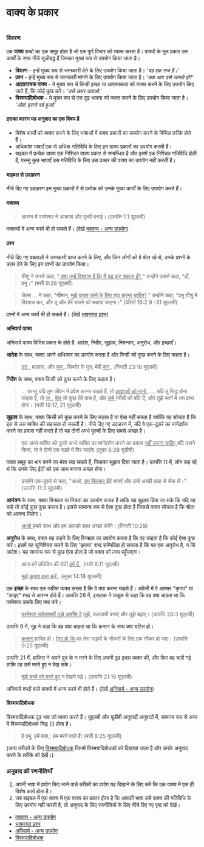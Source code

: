 # वाक्य के प्रकार

 #

### विवरण

एक **वाक्य** शब्दों का एक समूह होता है जो एक पूर्ण विचार को व्यक्त करता है। वाक्यों के मूल प्रकार उन कार्यों के साथ नीचे सूचीबद्ध हैं जिनका मुख्य रूप से उपयोग किया जाता है।

* **विवरण** - इन्हें मुख्य रूप से जानकारी देने के लिए उपयोग किया जाता है। '_यह एक सच है।_'
* **प्रश्न** - इन्हें मुख्य रूप से जानकारी मांगने के लिए उपयोग किया जाता है। '_क्या आप उसे जानते हो?_'
* **आज्ञावाचक वाक्य** - ये मुख्य रूप से किसी इच्छा या आवश्यकता को व्यक्त करने के लिए उपयोग किए जाते हैं, कि कोई कुछ करे। '_उसे ऊपर उठाओ._'
* **विस्मयादिबोधक** - ये मुख्य रूप से एक दृढ़ भावना को व्यक्त करने के लिए उपयोग किया जाता है। '_ओह! इससे दर्द हुआ!_'

#### इसका कारण यह अनुवाद का एक विषय है

* विशेष कार्यों को व्यक्त करने के लिए भाषाओं में वाक्य प्रकारों का उपयोग करने के विभिन्न तरीके होते हैं।
* अधिकांश भाषाएँ एक से अधिक गतिविधि के लिए इन वाक्य प्रकारों का उपयोग करती हैं।
* बाइबल में प्रत्येक वाक्य एक निश्चित वाक्य प्रकार से सम्बन्धित है और इसमें एक निश्चित गतिविधि होती है, परन्तु कुछ भाषाएँ उस गतिविधि के लिए उस प्रकार की वाक्य का उपयोग नहीं करतीं हैं।

#### बाइबल से उदाहरण

नीचे दिए गए उदाहरण इन मुख्य प्रकारों में से प्रत्येक को उनके मुख्य कार्यों के लिए उपयोग करते हैं।

#### वक्तव्य

> आरम्भ में परमेश्वर ने आकाश और पृथ्वी बनाई। (उत्पत्ति 1:1 यूएलबी) 

वक्तव्यों में अन्य कार्य भी हो सकते हैं। (देखें [वक्तव्य - अन्य उपयोग](../figs-declarative/01.md))

#### प्रश्न

नीचे दिए गए वक्ताओं ने जानकारी प्राप्त करने के लिए, और जिन लोगों को वे बोल रहे थे, उनके प्रश्नों के उत्तर देने के लिए इन प्रश्नों का उपयोग किया।

<blockquote> यीशु ने उनसे कहा, "<u> क्या तुम्हें विश्वास है कि मैं यह कर सकता हूँ? </u>" उन्होंने उससे कहा, "हाँ, प्रभु।" (मत्ती 9:28 यूएलबी) </blockquote>

<blockquote> जेलर ... ने कहा, "श्रीमान्, <u> मुझे बचाए जाने के लिए क्या करना चाहिए? </u>" उन्होंने कहा, "प्रभु यीशु में विश्वास कर, और तू और तेरे घराने को बचाया जाएगा।” (प्रेरितों 16:2 9 -31 यूएलबी) </blockquote>

प्रश्नों में अन्य कार्य भी हो सकते हैं। (देखें [भाषणगत प्रश्न](../figs-rquestion/01.md))

#### अनिवार्य वाक्य

अनिवार्य वाक्य विभिन्न प्रकार के होते हैं: आदेश, निर्देश, सुझाव, निमन्त्रण, अनुरोध, और इच्छाएँ।

**आदेश** के साथ, वक्ता अपने अधिकार का उपयोग करता है और किसी को कुछ करने के लिए कहता है।

> <u> उठ </u>, बालाक, और <u> सुन </u>. सिप्पोर के पुत्र, मेरी <u> सुन </u>. (गिनती 23:18 यूएलबी)

**निर्देश** के साथ, वक्ता किसी को कुछ करने के लिए कहता है।

> ... परन्तु यदि तुम जीवन में प्रवेश करना चाहते हैं, तो <u> आज्ञाओं को मानो </u>. ... यदि तू सिद्ध होना चाहता है, तो <u> जा </u>, <u> बेच </u> जो कुछ तेरे पास है, और <u> उसे </u> गरीबों को बाँट दें, और तुझे स्वर्ग में धन प्राप्त होगा। (मत्ती 19:17, 21 यूएलबी)

**सुझाव** के साथ, वक्ता किसी को कुछ करने के लिए कहता है या ऐसा नहीं करता है क्योंकि वह सोचता है कि इस से उस व्यक्ति की सहायता हो सकती है। नीचे दिए गए उदाहरण में, यदि वे एक-दूसरे का मार्गदर्शन करने का प्रयास नहीं करते हैं तो यह दोनों अन्धे पुरुषों के लिए सबसे अच्छा है।

> एक अन्धे व्यक्ति को दूसरे अन्धे व्यक्ति का मार्गदर्शन करने का प्रयास <u> नहीं करना चाहिए </u> यदि उसने किया, तो वे दोनों एक गड़हे में गिर जाएंगे! (लूका 6:39 यूडीबी)

वक्ता समूह का भाग बनने का मंशा रख सकते हैं, जिसका सुझाव दिया जाता है। उत्पत्ति 11 में, लोग कह रहे थे कि उनके लिए ईंटों को एक साथ बनाना अच्छा होगा।

> उन्होंने एक-दूसरे से कहा, "आओ, <u> हम मिलकर </u> ईंटें बनाएँ और उन्हें अच्छी तरह से सेंक लें।" (उत्पत्ति 11:3 यूएलबी)

**आमंत्रण** के साथ, वक्ता विनम्रता या मित्रता का उपयोग करता है ताकि यह सुझाव दिया जा सके कि यदि वह चाहे तो कोई कुछ कुछ करता है। इससे सामान्य रूप से ऐसा कुछ होता है जिससे वक्ता सोचता है कि श्रोता को आनन्द मिलेगा।

> <u> आओ </u> हमारे साथ और हम आपको साथ अच्छा करेंगे। (गिनती 10:29)

**अनुरोध** के साथ, वक्ता यह कहने के लिए विनम्रता का उपयोग करता है कि वह चाहता है कि कोई ऐसा कुछ करे। इसमें यह सुनिश्चित करने के लिए 'कृपया' शब्द सम्मिलित हो सकता है कि यह एक अनुरोध है, न कि आदेश। यह सामान्य रूप से कुछ ऐसा होता है जो वक्ता को लाभ पहुँचाएगा।

<blockquote> आज हमें प्रतिदिन की रोटी <u> हमें दें </u>. (मत्ती 6:11 यूएलबी) </blockquote>

<blockquote> मुझे<u> कृपया क्षमा करें </u>. (लूका 14:18 यूएलबी) </blockquote>

एक **इच्छा** के साथ एक व्यक्ति व्यक्त करता है कि वे क्या करना चाहते हैं। अंग्रेजी में वे अक्सर "कृप्या" या "आइए" शब्द से आरम्भ होते हैं। उत्पत्ति 28 में, इसहाक ने याकूब से कहा कि वह क्या चाहता था कि परमेश्वर उसके लिए क्या करे।

> <u> परमेश्वर सर्वसामर्थी तुझे आशीष दे</u> तुझे, फलदायी बनाए और तुझे बढ़ाए। (उत्पत्ति 28:3 यूएलबी)

उत्पत्ति 9 में, नूह ने कहा कि वह क्या चाहता था कि कनान के साथ क्या घटित हो। 

> <u> कनान </u> शापित हो। <u> ऐसा हो कि </u>वह तेरा भाइयों के नौकरों के लिए एक नौकर हो जाए। (उत्पत्ति 9:25 यूएलबी)

उत्पत्ति 21 में, हाजिरा ने अपने पुत्र के न मरने के लिए अपनी दृढ़ इच्छा व्यक्त की, और फिर वह चली गई ताकि वह उसे मरते हुए न देख सके।

> <u> मुझे बच्चे को मरते हुए </u> न देखने पड़े। (उत्पत्ति 21:16 यूएलबी)

अनिवार्य शब्दों वाले वाक्यों में अन्य कार्य भी होते हैं। (देखें [अनिवार्य - अन्य उपयोग](../figs-imperative/01.md))

#### विस्मयादिबोधक

विस्मयादिबोधक दृढ़ भाव को व्यक्त करते हैं। यूएलबी और यूडीबी अनुवादों अनुवादों में, सामान्य रूप से अन्त में विस्मयादिबोधक चिह्न (!) होता है।

> हे प्रभु, हमें बचा,; हम मरने वाले हैं! (मत्ती 8:25 यूएलबी)

(अन्य तरीकों के लिए [विस्मयादिबोधक](../figs-exclamations/01.md) जिनमें विस्मयादिबोधकों को दिखाया जाता है और उनके अनुवाद करने के तरीके को देखें।)

### अनुवाद की रणनीतियाँ

1. अपनी भाषा में प्रयोग किए जाने वाले तरीकों का प्रयोग यह दिखाने के लिए करें कि एक वाक्य में एक ही विशेष कार्य होता है।
1. जब बाइबल में एक वाक्य में एक वाक्य का प्रकार होता है कि आपकी भाषा उसे वाक्य की गतिविधि के लिए उपयोग नहीं करती है, तो अनुवाद के लिए रणनीतियों के लिए नीचे दिए गए पृष्ठ को देखें।

* [वक्तव्य - अन्य उपयोग](../figs-declarative/01.md)
* [भाषणगत प्रश्न](../figs-rquestion/01.md)
* [अविवार्य - अन्य उपयोग](../figs-imperative/01.md)
* [विस्मयादिबोधक](../figs-exclamations/01.md)
